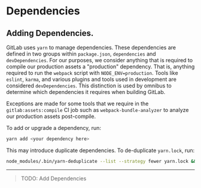 # Dependencies

## Adding Dependencies.

GitLab uses `yarn` to manage dependencies. These dependencies are defined in
two groups within `package.json`, `dependencies` and `devDependencies`. For
our purposes, we consider anything that is required to compile our production
assets a "production" dependency. That is, anything required to run the
`webpack` script with `NODE_ENV=production`. Tools like `eslint`, `karma`, and
various plugins and tools used in development are considered `devDependencies`.
This distinction is used by omnibus to determine which dependencies it requires
when building GitLab.

Exceptions are made for some tools that we require in the
`gitlab:assets:compile` CI job such as `webpack-bundle-analyzer` to analyze our
production assets post-compile.

To add or upgrade a dependency, run:

```sh
yarn add <your dependency here>
```

This may introduce duplicate dependencies. To de-duplicate `yarn.lock`, run:

```sh
node_modules/.bin/yarn-deduplicate --list --strategy fewer yarn.lock && yarn install
```

---

> TODO: Add Dependencies
